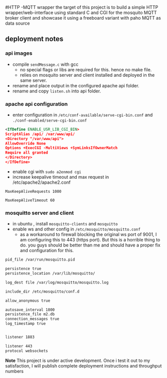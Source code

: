 #HTTP -MQTT wrapper 
the target of this project is to build a simple HTTP wrapper/web-interface using standard C and CGI for the mosquito MQTT broker client and showcase it using a freeboard variant with paho MQTT as data source  

## deployment notes

### api images

- compile `sendMessage.c` with gcc
   - no special flags or libs are required for this. hence no make file.
   - relies on mosquito server and client installed and deployed in the same server.
- rename and place output in the configured apache api folder.
- rename and copy `listen.sh` into api folder.

### apache api configuration

- enter configuration in `/etc/conf-available/serve-cgi-bin.conf` and `./conf-enabled/serve-cgi-bin.conf`

```xml
<IfDefine ENABLE_USR_LIB_CGI_BIN>
ScriptAlias /api/ /var/www/api/
<Directory "/var/www/api">
AllowOverride None
Options +ExecCGI -MultiViews +SymLinksIfOwnerMatch
Require all granted
</Directory>
</IfDefine>
```
- enable cgi with `sudo a2enmod cgi`
- increase keepalive timeout and max request in /etc/apache2/apache2.conf

`MaxKeepAliveRequests 1000`

`MaxKeepAliveTimeout 60`

### mosquitto server and client 

- in ubuntu , install `mosquitto-clients` and `mosquitto`
- enable ws and other config in `/etc/mosquitto/mosquitto.conf` 
  - as a workaround to firewall blocking the original ws port of 9001, I am configuring this to 443 (https port). But this is a horrible thing to do. you guys should be better than me and should have a proper fix and configuration for this. 

```bash
pid_file /var/run/mosquitto.pid

persistence true
persistence_location /var/lib/mosquitto/

log_dest file /var/log/mosquitto/mosquitto.log

include_dir /etc/mosquitto/conf.d

allow_anonymous true 

autosave_interval 1800
persistence_file m2.db
connection_messages true
log_timestamp true


listener 1883 

listener 443  
protocol websockets

``` 

**Note** This project is under active development. Once i test it out to my satisfaction, I will publish complete deployment instructions and throughput numbers

